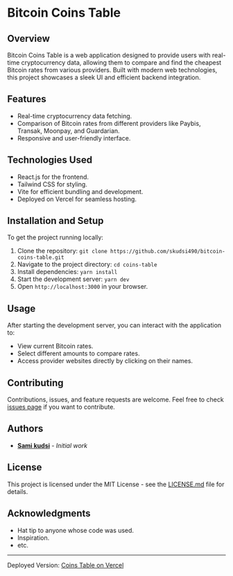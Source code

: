 # Bitcoin Coins Table

## Overview

Bitcoin Coins Table is a web application designed to provide users with real-time cryptocurrency data, allowing them to compare and find the cheapest Bitcoin rates from various providers. Built with modern web technologies, this project showcases a sleek UI and efficient backend integration.

## Features

- Real-time cryptocurrency data fetching.
- Comparison of Bitcoin rates from different providers like Paybis, Transak, Moonpay, and Guardarian.
- Responsive and user-friendly interface.

## Technologies Used

- React.js for the frontend.
- Tailwind CSS for styling.
- Vite for efficient bundling and development.
- Deployed on Vercel for seamless hosting.

## Installation and Setup

To get the project running locally:

1. Clone the repository: `git clone https://github.com/skudsi490/bitcoin-coins-table.git`
2. Navigate to the project directory: `cd coins-table`
3. Install dependencies: `yarn install`
4. Start the development server: `yarn dev`
5. Open `http://localhost:3000` in your browser.

## Usage

After starting the development server, you can interact with the application to:

- View current Bitcoin rates.
- Select different amounts to compare rates.
- Access provider websites directly by clicking on their names.

## Contributing

Contributions, issues, and feature requests are welcome. Feel free to check [issues page](https://github.com/skudsi490/bitcoin-coins-table.git/issues) if you want to contribute.

## Authors

- **[Sami kudsi](https://github.com/skudsi490/)** - _Initial work_

## License

This project is licensed under the MIT License - see the [LICENSE.md](LICENSE.md) file for details.

## Acknowledgments

- Hat tip to anyone whose code was used.
- Inspiration.
- etc.

---

Deployed Version: [Coins Table on Vercel](https://coins-table.vercel.app)
